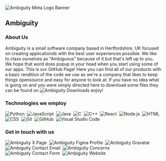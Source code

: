 ![Ambiguity Meta Logo Banner](https://cdn.ambiguity.cloud/org/meta/meta-thingy-majig.png)

<h2>Ambiguity</h2>

### About Us

Ambiguity is a small software company based in Hertfordshire, UK focused on creating applicationds with the best user experiences possible. We like to class ourselves as "Ambiguous" because of it but that's left up to you. We hope that word does popup in your head when you start using some of our apps. This is our GitHub Page! Here you can find all of our products with a basic rendition of the code we use as we're a company that likes to keep things opensource and easy for anyone to look at. If you have no idea what is going on and you were simply directed here to download some files they can be found on  ![Ambiguity Downloads](https://downloads.ambiguity.cloud)&nbsp;enjoy!

### Technologies we employ

![Python](https://img.shields.io/badge/-Python-05122A?style=flat&logo=python)&nbsp;
![JavaScript](https://img.shields.io/badge/-JavaScript-05122A?style=flat&logo=javascript)&nbsp;
![Java](https://img.shields.io/badge/-Java-05122A?style=flat&logo=Java&logoColor=FFA518)&nbsp;
![C](https://img.shields.io/badge/-C-05122A?style=flat&logo=C&logoColor=A8B9CC)&nbsp;
![C++](https://img.shields.io/badge/-C++-05122A?style=flat&logo=C%2B%2B&logoColor=00599C)&nbsp;
![React](https://img.shields.io/badge/-React-05122A?style=flat&logo=react)&nbsp;
![Node.js](https://img.shields.io/badge/-Node.js-05122A?style=flat&logo=node.js)&nbsp;
![HTML](https://img.shields.io/badge/-HTML-05122A?style=flat&logo=HTML5)&nbsp;
![CSS](https://img.shields.io/badge/-CSS-05122A?style=flat&logo=CSS3&logoColor=1572B6)&nbsp;
![Git](https://img.shields.io/badge/-Git-05122A?style=flat&logo=git)&nbsp;
![GitHub](https://img.shields.io/badge/-GitHub-05122A?style=flat&logo=github)&nbsp;
![Visual Studio Code](https://img.shields.io/badge/-Visual%20Studio%20Code-05122A?style=flat&logo=visual-studio-code&logoColor=007ACC)&nbsp;

### Get in touch with us

![Ambiguity X Page](https://downloads.ambiguity.cloud)&nbsp;
![Ambiguity Figma Profile](https://downloads.ambiguity.cloud)&nbsp;
![Ambiguity Gravatar](https://downloads.ambiguity.cloud)&nbsp;
![Ambiguity Contact Email](https://downloads.ambiguity.cloud)&nbsp;
![Ambiguity Concerns](https://downloads.ambiguity.cloud)&nbsp;
![Ambiguity Contact Form](https://downloads.ambiguity.cloud)&nbsp;
![Ambiguity Website](https://downloads.ambiguity.cloud)&nbsp;
